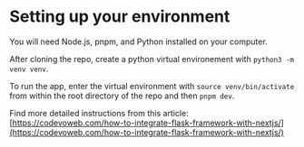 # Setting up your environment

You will need Node.js, pnpm, and Python installed on your computer.

After cloning the repo, create a python virtual environement with `python3 -m venv venv`.

To run the app, enter the virtual environment with `source venv/bin/activate` from within the root directory of the repo and then `pnpm dev`. 

Find more detailed instructions from this article: [https://codevoweb.com/how-to-integrate-flask-framework-with-nextjs/](https://codevoweb.com/how-to-integrate-flask-framework-with-nextjs/)
